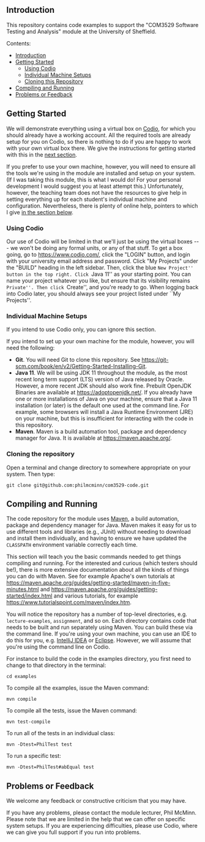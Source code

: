 ## Introduction
This repository contains code examples to support the "COM3529 Software Testing
and Analysis" module at the University of Sheffield.

Contents:

* [Introduction](#introduction)
* [Getting Started](#getting-started)
    * [Using Codio](#using-codio)
    * [Individual Machine Setups](#individual-machine-setups)
    * [Cloning this Repository](#cloning-the-repository)
* [Compiling and Running](#compiling-and-running)
* [Problems or Feedback](#problems-or-feedback)

## Getting Started

We will demonstrate everything using a virtual box on
[Codio](https://www.codio.com/), for which you should already have a working
account. All the required tools are already setup for you on Codio, so there is
nothing to do if you are happy to work with your own virtual box there. We give
the instructions for getting started with this in the [next section](#using-codio).

If you prefer to use your own machine, however, you will need to ensure all the
tools we're using in the module are installed and setup on your system. (If I
was taking this module, this is what I would do! For your personal development I
would suggest you at least attempt this.) Unfortunately, however, the teaching
team does not have the resources to give help in setting everything up for each
student's individual machine and configuration. Nevertheless, there is plenty of
online help, pointers to which I give [in the section
below](#individual-machine-setups). 

### Using Codio

Our use of Codio will be limited in that we'll just be using the virtual boxes
--- we won't be doing any formal units, or any of that stuff. To get a box
going, go to https://www.codio.com/, click the "LOGIN" button, and login with
your university email address and password. Click "My Projects" under the
"BUILD" heading in the left sidebar. Then, click the blue ``New Project'' button
in the top right. Click ``Java 11'' as your starting point. You can name your
project whatever you like, but ensure that its visibility remains ``Private''.
Then click ``Create'', and you're ready to go. When logging back into Codio
later, you should always see your project listed under ``My Projects''.

### Individual Machine Setups

If you intend to use Codio only, you can ignore this section. 

If you intend to set up your own machine for the module, however, you will need
the following:

* __Git__. You will need Git to clone this repository. See
  https://git-scm.com/book/en/v2/Getting-Started-Installing-Git.
* __Java 11__. We will be using JDK 11 throughout the module, as the most recent
  long term support (LTS) version of Java released by Oracle. However, a more
  recent JDK should also work fine. Prebuilt OpenJDK Binaries are available at
  https://adoptopenjdk.net/. If you already have one or more installations of
  Java on your machine, ensure that a Java 11 installation (or later) is the
  default one used at the command line. For example, some browsers will install
  a Java Runtime Environment (JRE) on your machine, but this is insufficient for
  interacting with the code in this repository.
* __Maven__. Maven is a build automation tool, package and dependency manager
  for Java. It is available at https://maven.apache.org/. 

### Cloning the repository
Open a terminal and change directory to somewhere appropriate on your system.
Then type:

``git clone git@github.com:philmcminn/com3529-code.git``

## Compiling and Running

The code repository for the module uses [Maven](https://maven.apache.org/), a
build automation, package and dependency manager for Java. Maven makes it easy
for us to use different tools and libraries (e.g., JUnit) without needing to
download and install them individually, and having to ensure we have updated the
`CLASSPATH` environment variable correctly each time. 

This section will teach you the basic commands needed to get things compiling
and running. For the interested and curious (which testers should be!), there is
more extensive documentation about all the kinds of things you can do with
Maven. See for example Apache's own tutorials at
https://maven.apache.org/guides/getting-started/maven-in-five-minutes.html and
https://maven.apache.org/guides/getting-started/index.html and various
tutorials, for example https://www.tutorialspoint.com/maven/index.htm.

You will notice the repository has a number of top-level directories, e.g.
`lecture-examples`, `assignment`, and so on. Each directory contains code that
needs to be built and run separately using Maven. You can build these via the
command line. If you're using your own machine, you can use an IDE to do this
for you, e.g. [IntelliJ IDEA](https://www.jetbrains.com/idea/) or
[Eclipse](https://www.eclipse.org/downloads/). However, we will assume that
you're using the command line on Codio. 

For instance to build the code in the examples directory, you first need to
change to that directory in the terminal:

``cd examples``

To compile all the examples, issue the Maven command:

``mvn compile``

To compile all the tests, issue the Maven command:

``mvn test-compile``

To run all of the tests in an individual class:

``mvn -Dtest=PhilTest test``

To run a specific test:

``mvn -Dtest=PhilTest#abEqual test``


## Problems or Feedback

We welcome any feedback or constructive criticism that you may have.

If you have any problems, please contact the module lecturer, Phil McMinn.
Please note that we are limited in the help that we can offer on specific system
setups. If you are experiencing difficulties, please use Codio, where we can
give you full support if you run into problems. 
